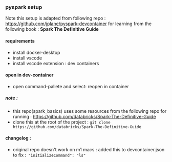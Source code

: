 ### pyspark setup
Note this setup is adapted from following repo : https://github.com/jplane/pyspark-devcontainer for learning from the following book : **Spark The Definitive Guide**

#### requirements
* install docker-desktop
* install vscode
* install vscode extension : dev containers

#### open in dev-container
* open command-pallete and select: reopen in container

##### note :
* this repo(spark_basics) uses some resources from the following repo for running : https://github.com/databricks/Spark-The-Definitive-Guide
* clone this at the root of the project : `git clone https://github.com/databricks/Spark-The-Definitive-Guide`


#### changelog :
* original repo doesn't work on m1 macs : added this to devcontainer.json to fix :`	"initializeCommand": "ls"`